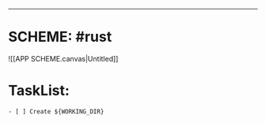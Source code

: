 
---
# SCHEME: #rust 

![[APP SCHEME.canvas|Untitled]]
# **TaskList**: 


	- [ ] Create ${WORKING_DIR} 